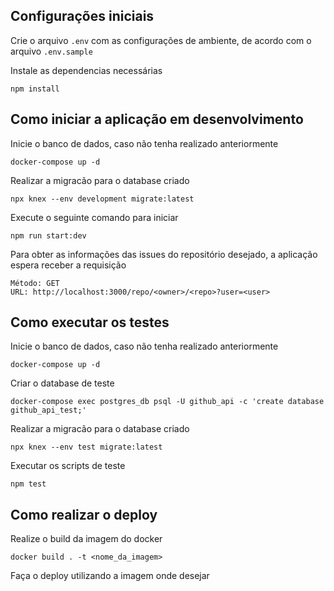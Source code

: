 
## Configurações iniciais

Crie o arquivo ```.env``` com as configurações de ambiente, de acordo com o arquivo ```.env.sample```

Instale as dependencias necessárias

    npm install


## Como iniciar a aplicação em desenvolvimento

Inicie o banco de dados, caso não tenha realizado anteriormente

    docker-compose up -d

Realizar a migracão para o database criado

    npx knex --env development migrate:latest

Execute o seguinte comando para iniciar

    npm run start:dev

Para obter as informações das issues do repositório desejado, a aplicação espera receber a requisição

    Método: GET
    URL: http://localhost:3000/repo/<owner>/<repo>?user=<user>


## Como executar os testes

Inicie o banco de dados, caso não tenha realizado anteriormente

    docker-compose up -d

Criar o database de teste

    docker-compose exec postgres_db psql -U github_api -c 'create database github_api_test;'

Realizar a migracão para o database criado

    npx knex --env test migrate:latest

Executar os scripts de teste

    npm test


## Como realizar o deploy

Realize o build da imagem do docker

    docker build . -t <nome_da_imagem>

Faça o deploy utilizando a imagem onde desejar
